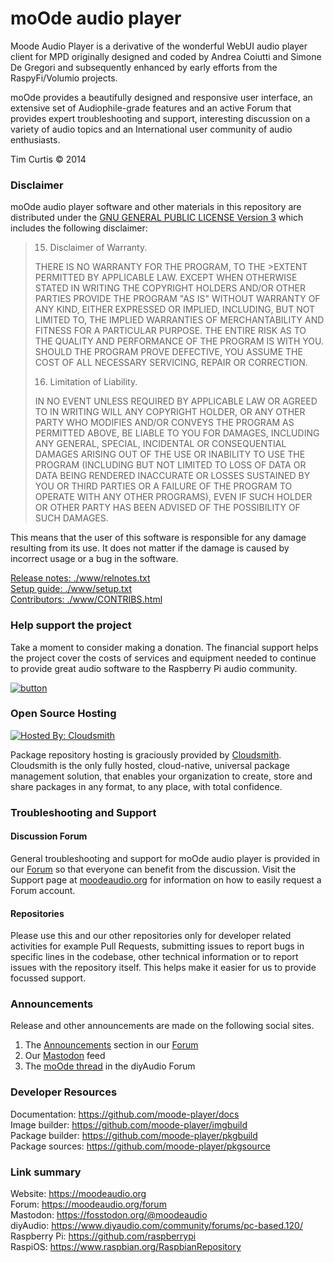 # moOde audio player

Moode Audio Player is a derivative of the wonderful WebUI audio player client for MPD originally designed and coded by Andrea Coiutti and Simone De Gregori and subsequently enhanced by early efforts from the RaspyFi/Volumio projects.

moOde provides a beautifully designed and responsive user interface, an extensive set of Audiophile-grade features and an active Forum that provides expert troubleshooting and support, interesting discussion on a variety of audio topics and an International user community of audio enthusiasts.

Tim Curtis © 2014

### Disclaimer ###

moOde audio player software and other materials in this repository are distributed under the [GNU GENERAL PUBLIC LICENSE Version 3](https://raw.githubusercontent.com/moode-player/moode/master/LICENSE) which includes the following disclaimer:

>15. Disclaimer of Warranty.
>
>THERE IS NO WARRANTY FOR THE PROGRAM, TO THE >EXTENT PERMITTED BY
>APPLICABLE LAW.  EXCEPT WHEN OTHERWISE STATED IN WRITING THE COPYRIGHT
>HOLDERS AND/OR OTHER PARTIES PROVIDE THE PROGRAM "AS IS" WITHOUT WARRANTY
>OF ANY KIND, EITHER EXPRESSED OR IMPLIED, INCLUDING, BUT NOT LIMITED TO,
>THE IMPLIED WARRANTIES OF MERCHANTABILITY AND FITNESS FOR A PARTICULAR
>PURPOSE.  THE ENTIRE RISK AS TO THE QUALITY AND PERFORMANCE OF THE PROGRAM
>IS WITH YOU.  SHOULD THE PROGRAM PROVE DEFECTIVE, YOU ASSUME THE COST OF
>ALL NECESSARY SERVICING, REPAIR OR CORRECTION.
>
>16. Limitation of Liability.
>
>IN NO EVENT UNLESS REQUIRED BY APPLICABLE LAW OR AGREED TO IN WRITING
>WILL ANY COPYRIGHT HOLDER, OR ANY OTHER PARTY WHO MODIFIES AND/OR CONVEYS
>THE PROGRAM AS PERMITTED ABOVE, BE LIABLE TO YOU FOR DAMAGES, INCLUDING ANY
>GENERAL, SPECIAL, INCIDENTAL OR CONSEQUENTIAL DAMAGES ARISING OUT OF THE
>USE OR INABILITY TO USE THE PROGRAM (INCLUDING BUT NOT LIMITED TO LOSS OF
>DATA OR DATA BEING RENDERED INACCURATE OR LOSSES SUSTAINED BY YOU OR THIRD
>PARTIES OR A FAILURE OF THE PROGRAM TO OPERATE WITH ANY OTHER PROGRAMS),
>EVEN IF SUCH HOLDER OR OTHER PARTY HAS BEEN ADVISED OF THE POSSIBILITY OF
>SUCH DAMAGES.

This means that the user of this software is responsible for any damage resulting from its use.
It does not matter if the damage is caused by incorrect usage or a bug in the software.

[Release notes: ./www/relnotes.txt](./www/relnotes.txt)<br/>
[Setup guide: ./www/setup.txt](./www/setup.txt)<br/>
[Contributors: ./www/CONTRIBS.html](./www/CONTRIBS.html)

### Help support the project

Take a moment to consider making a donation. The financial support helps the project cover the costs of services and equipment needed to continue to provide great audio software to the Raspberry Pi audio community.

[![button](https://www.paypalobjects.com/en_US/i/btn/btn_donateCC_LG.gif)](https://www.paypal.com/cgi-bin/webscr?cmd=_s-xclick&hosted_button_id=45YWLFLZ5V7P4)

### Open Source Hosting

[![Hosted By: Cloudsmith](https://img.shields.io/badge/OSS%20hosting%20by-cloudsmith-blue?logo=cloudsmith&style=for-the-badge)](https://cloudsmith.com)

Package repository hosting is graciously provided by  [Cloudsmith](https://cloudsmith.com).
Cloudsmith is the only fully hosted, cloud-native, universal package management solution, that
enables your organization to create, store and share packages in any format, to any place, with total
confidence.

### Troubleshooting and Support

#### Discussion Forum

General troubleshooting and support for moOde audio player is provided in our [Forum](https://moodeaudio.org/forum) so that everyone can benefit from the discussion. Visit the Support page at [moodeaudio.org](https://moodeaudio.org) for information on how to easily request a Forum account.

#### Repositories

Please use this and our other repositories only for developer related activities for example Pull Requests, submitting issues to report bugs in specific lines in the codebase, other technical information or to report issues with the repository itself. This helps make it easier for us to provide focussed support.

### Announcements

Release and other announcements are made on the following social sites.
1. The [Announcements](https://moodeaudio.org/forum/forumdisplay.php?fid=17) section in our [Forum](https://moodeaudio.org/forum)
2. Our [Mastodon](https://fosstodon.org/@moodeaudio) feed
3. The [moOde thread](https://www.diyaudio.com/community/forums/pc-based.120/) in the diyAudio Forum

### Developer Resources

Documentation: https://github.com/moode-player/docs<br/>
Image builder: https://github.com/moode-player/imgbuild<br/>
Package builder: https://github.com/moode-player/pkgbuild<br/>
Package sources: https://github.com/moode-player/pkgsource<br/>

### Link summary

Website: https://moodeaudio.org<br/>
Forum: https://moodeaudio.org/forum<br>
Mastodon: https://fosstodon.org/@moodeaudio</br>
diyAudio: https://www.diyaudio.com/community/forums/pc-based.120/<br>
Raspberry Pi: https://github.com/raspberrypi<br/>
RaspiOS: https://www.raspbian.org/RaspbianRepository<br/>
